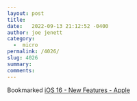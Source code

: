 ```yaml
---
layout: post
title:  
date:   2022-09-13 21:12:52 -0400
author: joe jenett
category:
  -  micro
permalink: /4026/
slug: 4026
summary:
comments: 
---
```

Bookmarked <a title="iOS 16 - New Features - Apple" href="https://www.apple.com/ios/ios-16/features/">iOS 16 - New Features - Apple</a>


<a style="display:none;" href="https://brid.gy/publish/twitter"><small>(cross-posted to twitter)</small></a>
<data class="p-bridgy-omit-link" value="false"></data>
